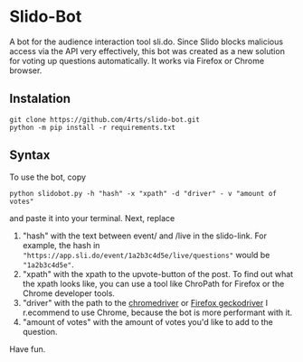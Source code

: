 # Slido-Bot
A bot for the audience interaction tool sli.do.
Since Slido blocks malicious access via the API very effectively, this bot was created as a new solution for voting up questions automatically. It works via Firefox or Chrome browser.
## Instalation
```
git clone https://github.com/4rts/slido-bot.git
python -m pip install -r requirements.txt
```
## Syntax
To use the bot, copy 
```
python slidobot.py -h "hash" -x "xpath" -d "driver" - v "amount of votes"
```
and paste it into your terminal. Next, replace
1. "hash" with the text between event/ and /live in the slido-link.
For example, the hash in ```"https://app.sli.do/event/1a2b3c4d5e/live/questions"```
would be ```"1a2b3c4d5e"```.
2. "xpath" with the xpath to the upvote-button of the post. To find out what the xpath looks like, you can use a tool like ChroPath for Firefox or the Chrome developer tools.
3. "driver" with the path to the [chromedriver](https://chromedriver.chromium.org/) or [Firefox geckodriver](https://github.com/mozilla/geckodriver/releases) I r.ecommend to use Chrome, because the bot is more performant with it.
4. "amount of votes" with the amount of votes you'd like to add to the question.

Have fun.
